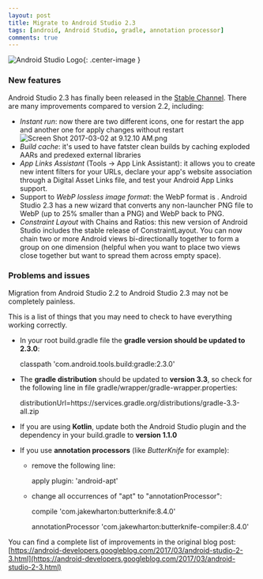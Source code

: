 ```yaml
---
layout: post
title: Migrate to Android Studio 2.3
tags: [android, Android Studio, gradle, annotation processor]
comments: true
--- 
```


![Android Studio Logo]({{site.baseurl}}/images/android_studio_logo.png){: .center-image }

### New features

Android Studio 2.3 has finally been released in the [Stable Channel](http://tools.android.com/download/studio/builds/2-3-0). There are many improvements compared to version 2.2, including:
- *Instant run*: now there are two different icons, one for restart the app and another one for apply changes without restart
![Screen Shot 2017-03-02 at 9.12.10 AM.png]({{site.baseurl}}/images/instant_run_2.3.png)
- *Build cache*: it's used to have fatster clean builds by caching exploded AARs and predexed external libraries
- *App Links Assistant* (Tools → App Link Assistant): it allows you to create new intent filters for your URLs, declare your app's website association through a Digital Asset Links file, and test your Android App Links support.
- Support to *WebP lossless image format*: the WebP format is . Android Studio 2.3 has a new wizard that converts any non-launcher PNG file to WebP (up to 25% smaller than a PNG) and WebP back to PNG.
- *Constraint Layout* with Chains and Ratios: this new version of Android Studio includes the stable release of ConstraintLayout. You can now chain two or more Android views bi-directionally together to form a group on one dimension (helpful when you want to place two views close together but want to spread them across empty space).

### Problems and issues 

Migration from Android Studio 2.2 to Android Studio 2.3 may not be completely painless.

This is a list of things that you may need to check to have everything working correctly.

- In your root build.gradle file the **gradle version should be updated to 2.3.0**:
	
    classpath 'com.android.tools.build:gradle:2.3.0'
    
- The **gradle distribution** should be updated to **version 3.3**, so check for the following line in file gradle/wrapper/gradle-wrapper.properties:

	distributionUrl=https\://services.gradle.org/distributions/gradle-3.3-all.zip

- If you are using **Kotlin**, update both the Android Studio plugin and the dependency in your build.gradle to **version 1.1.0**

- If you use **annotation processors** (like *ButterKnife* for example):
	- remove the following line:
    	
        apply plugin: 'android-apt'
	
    - change all occurrences of "apt" to "annotationProcessor":
		
        compile 'com.jakewharton:butterknife:8.4.0'
    	
        annotationProcessor 'com.jakewharton:butterknife-compiler:8.4.0'


You can find a complete list of improvements in the original blog post: [https://android-developers.googleblog.com/2017/03/android-studio-2-3.html](https://android-developers.googleblog.com/2017/03/android-studio-2-3.html)


